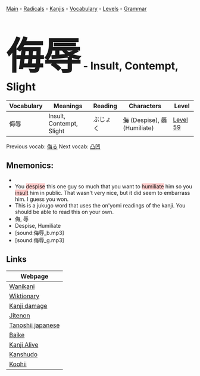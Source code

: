 <style> bigfont {font-size: 100px}</style>
[Main](../README.md) -
[Radicals](../radicals.md) -
[Kanjis](../kanjis.md) -
[Vocabulary](../vocabulary.md) -
[Levels](../levels.md) -
[Grammar](../grammar.md)
# <bigfont> 侮辱</bigfont> - Insult, Contempt, Slight 

| Vocabulary | Meanings | Reading | Characters | Level |
| --- | --- | --- | --- | --- |
| 侮辱 | Insult, Contempt, Slight | ぶじょく |  [侮](../kanjis/侮.md) (Despise), [辱](../kanjis/辱.md) (Humiliate) | [Level 59](../levels/wk_level59.md) |

Previous vocab: [侮る](侮る.md) Next vocab: [凸凹](凸凹.md) 

## Mnemonics:

* 
* You <span style="background-color:#ffcccb"> despise</span> this one guy so much that you want to <span style="background-color:#ffcccb"> humiliate</span> him so you <span style="background-color:#ffcccb"> insult</span> him in public. That wasn't very nice, but it did seem to embarrass him. I guess you won.
* This is a jukugo word that uses the on'yomi readings of the kanji. You should be able to read this on your own.
* 侮, 辱
* Despise, Humiliate
* [sound:侮辱_b.mp3]
* [sound:侮辱_g.mp3]


## Links 

| Webpage |
| --- |
| [Wanikani          ](https://www.wanikani.com/kanji/侮辱) |
| [Wiktionary        ](https://en.wiktionary.org/wiki/侮辱) |
| [Kanji damage      ](http://www.kanjidamage.com/kanji/search?utf8=✓&q=侮辱) |
| [Jitenon           ](https://jitenon.com/kanji/侮辱) |
| [Tanoshii japanese ](https://www.tanoshiijapanese.com/dictionary/kanji.cfm?k=侮辱) |
| [Baike             ](https://baike.baidu.com/item/侮辱) |
| [Kanji Alive       ](https://app.kanjialive.com/侮辱) |
| [Kanshudo          ](https://www.kanshudo.com/searchmn?q=侮辱) |
| [Koohii            ](https://kanji.koohii.com/study/kanji/侮辱) |
